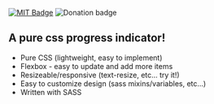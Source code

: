 [![MIT Badge](http://img.shields.io/badge/license-MIT-blue.svg)](https://raw.githubusercontent.com/christabor/css-progress-wizard/master/LICENSE)
![Donation badge](https://img.shields.io/gratipay/christabor.svg)

## A pure css progress indicator!
* Pure CSS (lightweight, easy to implement)
* Flexbox - easy to update and add more items
* Resizeable/responsive (text-resize, etc... try it!)
* Easy to customize design (sass mixins/variables, etc...)
* Written with SASS
